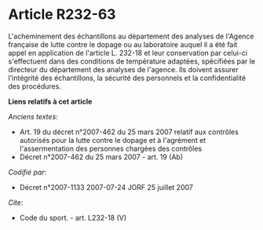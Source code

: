 # Article R232-63

L'acheminement des échantillons au département des analyses de l'Agence française de lutte contre le dopage ou au laboratoire
auquel il a été fait appel en application de l'article L. 232-18 et leur conservation par celui-ci s'effectuent dans des
conditions de température adaptées, spécifiées par le directeur du département des analyses de l'agence. Ils doivent assurer
l'intégrité des échantillons, la sécurité des personnels et la confidentialité des procédures.

**Liens relatifs à cet article**

_Anciens textes_:

  - Art. 19 du décret n°2007-462 du 25 mars 2007 relatif aux contrôles autorisés pour la lutte contre le dopage et à l'agrément et l'assermentation des personnes chargées des contrôles
  - Décret n°2007-462 du 25 mars 2007 - art. 19 (Ab)

_Codifié par_:

  - Décret n°2007-1133 2007-07-24 JORF 25 juillet 2007

_Cite_:

  - Code du sport. - art. L232-18 (V)
